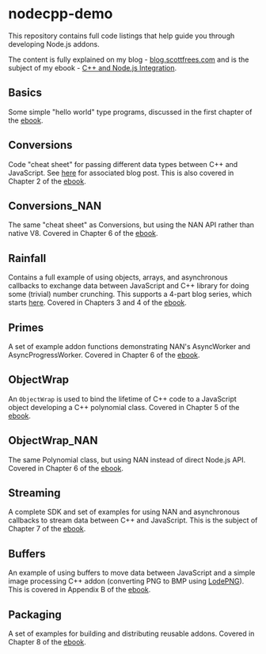 # nodecpp-demo

This repository contains full code listings that help guide you through developing Node.js addons.

The content is fully explained on my blog - [blog.scottfrees.com](http://blog.scottfrees.com) and is the subject of my ebook - [C++ and Node.js Integration](http://scottfrees.com/ebooks/nodecpp).

## Basics
Some simple "hello world" type programs, discussed in the first chapter of the [ebook](http://scottfrees.com/ebooks/nodecpp).

## Conversions
Code "cheat sheet" for passing different data types between C++ and JavaScript.  See [here](http://blog.scottfrees.com/type-conversions-from-javascript-to-c-in-v8) for associated blog post.  This is also covered in Chapter 2 of the [ebook](http://scottfrees.com/ebooks/nodecpp).

## Conversions_NAN
The same "cheat sheet" as Conversions, but using the NAN API rather than native V8.  Covered in Chapter 6 of the [ebook](http://scottfrees.com/ebooks/nodecpp).

## Rainfall
Contains a full example of using objects, arrays, and asynchronous callbacks to exchange data between JavaScript and C++ library for doing some (trivial) number crunching.  This supports a 4-part blog series, which starts [here](http://blog.scottfrees.com/c-processing-from-node-js).  Covered in Chapters 3 and 4 of the [ebook](http://scottfrees.com/ebooks/nodecpp).

## Primes
A set of example addon functions demonstrating NAN's AsyncWorker and AsyncProgressWorker.  Covered in Chapter 6 of the [ebook](http://scottfrees.com/ebooks/nodecpp).

## ObjectWrap
An `ObjectWrap` is used to bind the lifetime of C++ code to a JavaScript object developing a C++ polynomial class.  Covered in Chapter 5 of the [ebook](http://scottfrees.com/ebooks/nodecpp).

## ObjectWrap_NAN
The same Polynomial class, but using NAN instead of direct Node.js API.  Covered in Chapter 6 of the [ebook](http://scottfrees.com/ebooks/nodecpp).

## Streaming
A complete SDK and set of examples for using NAN and asynchronous callbacks to stream data between C++ and JavaScript.  This is the subject of Chapter 7 of the [ebook](http://scottfrees.com/ebooks/nodecpp).

## Buffers
An example of using buffers to move data between JavaScript and a simple image processing C++ addon (converting PNG to BMP using [LodePNG](http://lodev.org/lodepng/)).  This is covered in Appendix B of the [ebook](http://scottfrees.com/ebooks/nodecpp).

## Packaging
A set of examples for building and distributing reusable addons.  Covered in Chapter 8 of the [ebook](http://scottfrees.com/ebooks/nodecpp).
